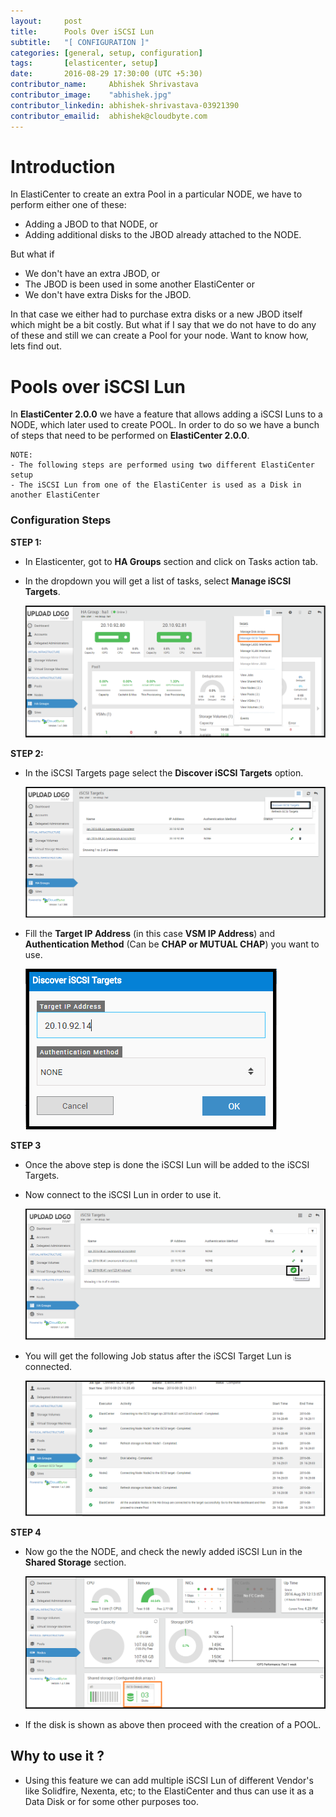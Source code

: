 ```yaml
---
layout:     post
title:      Pools Over iSCSI Lun
subtitle:   "[ CONFIGURATION ]"
categories: [general, setup, configuration]
tags:       [elasticenter, setup]
date:       2016-08-29 17:30:00 (UTC +5:30)
contributor_name:     Abhishek Shrivastava
contributor_image:    "abhishek.jpg"
contributor_linkedin: abhishek-shrivastava-03921390
contributor_emailid:  abhishek@cloudbyte.com
---
```


# Introduction

  In ElastiCenter to create an extra Pool in a particular NODE, we have to perform either one of these:
  
  - Adding a JBOD to that NODE, or
  - Adding additional disks to the JBOD already attached to the NODE.
  
  But what if 
  
  - We don't have an extra JBOD, or 
  - The JBOD is been used in some another ElastiCenter or 
  - We don't have extra Disks for the JBOD.
  
  In that case we either had to purchase extra disks or a new JBOD itself which might be a bit costly. But what if 
  I say that we do not have to do any of these and still we can create a Pool for your node. Want to know how, lets find out.
  
# Pools over iSCSI Lun

  In **ElastiCenter 2.0.0** we have a feature that allows adding a iSCSI Luns to a NODE, which later used to create POOL.
  In order to do so we have a bunch of steps that need to be performed on **ElastiCenter 2.0.0**.

``` 
NOTE: 
- The following steps are performed using two different ElastiCenter setup
- The iSCSI Lun from one of the ElastiCenter is used as a Disk in another ElastiCenter
```
  
### Configuration Steps
  
**STEP 1:**
  
- In Elasticenter, got to **HA Groups** section and click on Tasks action tab.
- In the dropdown you will get a list of tasks, select **Manage iSCSI Targets**.
  
  ![alt text](https://raw.githubusercontent.com/CloudByteStorages/blog/gh-pages/post_images/pool_over_iscsi1.png)

**STEP 2:**
  
- In the iSCSI Targets page select the **Discover iSCSI Targets** option.
  
  ![alt text](https://raw.githubusercontent.com/CloudByteStorages/blog/gh-pages/post_images/pool_over_iscsi2.png)

- Fill the **Target IP Address** (in this case **VSM IP Address**) and **Authentication Method** (Can be **CHAP or MUTUAL CHAP**) you want to use.
  
  ![alt text](https://raw.githubusercontent.com/CloudByteStorages/blog/gh-pages/post_images/pool_over_iscsi3.png)

**STEP 3**
  
- Once the above step is done the iSCSI Lun will be added to the iSCSI Targets.
- Now connect to the iSCSI Lun in order to use it.
  
  ![alt text](https://raw.githubusercontent.com/CloudByteStorages/blog/gh-pages/post_images/pool_over_iscsi4.png)

- You will get the following Job status after the iSCSI Target Lun is connected.

  ![alt text](https://raw.githubusercontent.com/CloudByteStorages/blog/gh-pages/post_images/pool_over_iscsi5.png)
  
**STEP 4**

- Now go the the NODE, and check the newly added iSCSI Lun in the **Shared Storage** section.
  
  ![alt text](https://raw.githubusercontent.com/CloudByteStorages/blog/gh-pages/post_images/pool_over_iscsi6.png)

- If the disk is shown as above then proceed with the creation of a POOL.

## Why to use it ?

- Using this feature we can add multiple iSCSI Lun of different Vendor's like Solidfire, Nexenta, etc; to the ElastiCenter and thus can use it as a Data Disk or for some other purposes too.
